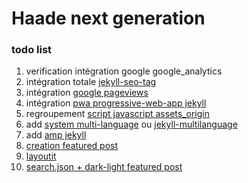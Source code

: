 # Haade next generation

### todo list

1. verification intégration google google_analytics
2. intégration totale [jekyll-seo-tag](https://github.com/jekyll/jekyll-seo-tag)
3. intégration [google pageviews](https://chirpy.cotes.page/posts/enable-google-pv/)
5. intégration [pwa progressive-web-app jekyll](https://github.com/lavas-project/jekyll-pwa)
6. regroupement [script javascript assets_origin](https://github.com/cotes2020/jekyll-theme-chirpy/tree/master/_includes)
7. add [system multi-language](https://github.com/untra/polyglot) ou [ jekyll-multilanguage](https://github.com/kurtsson/jekyll-multiple-languages-plugin)
8. add [amp jekyll](https://github.com/juusaw/amp-jekyll)
9. [creation featured post](https://talk.jekyllrb.com/t/featured-post-or-popular-post/5157)
10. [layoutit](https://www.layoutit.com/)
12. [ search.json + dark-light ](https://jamstackthemes.dev/theme/jekyll-klise/)
[featured post](https://talk.jekyllrb.com/t/featured-post-or-popular-post/5157/2)
